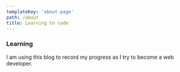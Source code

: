 ```yaml
---
templateKey: 'about-page'
path: /about
title: Learning to code
---
```

### Learning
I am using this blog to record my progress as I try to become a web developer.
